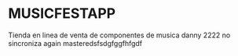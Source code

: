 # MUSICFESTAPP
Tienda en linea de venta de componentes de musica danny 2222 no sincroniza
again masteredsfsdgfggfhfgdf